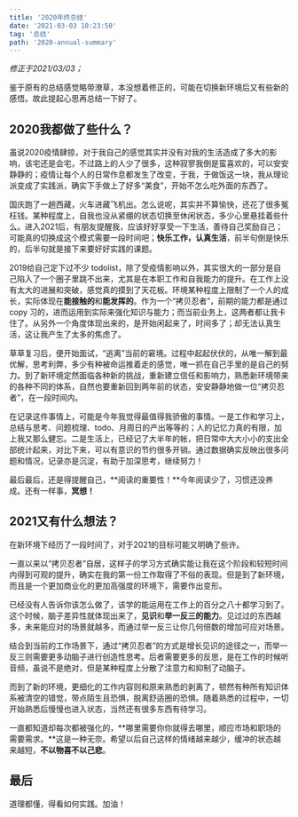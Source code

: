 ```yaml
---
title: '2020年终总结'
date: '2021-03-03 10:23:50'
tag: '总结'
path: '2020-annual-summary'
---
```


*修正于2021/03/03；*

鉴于原有的总结感觉略带潦草，本没想着修正的，可能在切换新环境后又有些新的感悟。故此提起心思再总结一下好了。

## 2020我都做了些什么？

虽说2020疫情肆掠，对于我自己的感觉其实并没有对我的生活造成了多大的影响，该宅还是会宅，不过路上的人少了很多，这种寂寥我倒是蛮喜欢的，可以安安静静的；疫情让每个人的日常作息都发生了改变，于我，于做饭这一块，我从理论派变成了实践派，确实下手做上了好多“美食”，开始不怎么吃外面的东西了。

国庆跑了一趟西藏，火车进藏飞机出。怎么说呢，其实并不算愉快，还花了很多冤枉钱。某种程度上，自我也没从紧绷的状态切换至休闲状态，多少心里悬挂着些什么。进入2021后，有朋友提醒我，应该好好享受一下生活，善待自己奖励自己；可能真的切换成这个模式需要一段时间吧；**快乐工作，认真生活**，前半句倒是快乐的，后半句就是接下来要好好实践的课题。

2019给自己定下过不少 todolist，除了受疫情影响以外，其实很大的一部分是自己陷入了一个圈子里跳不出来，尤其是在本职工作和自我能力的提升。在工作上没有太大的进展和突破，感觉真的摸到了天花板。环境某种程度上限制了一个人的成长，实际体现在**能接触的**和**能发挥的**。作为一个“拷贝忍者”，前期的能力都是通过 copy 习的，进而运用到实际来强化知识与能力；而当前业务上，这两者都让我卡住了。从另外一个角度体现出来的，是开始闲起来了，时间多了；却无法认真生活，这让我产生了太多的焦虑了。

草草复习后，便开始面试，“逃离”当前的窘境。过程中起起伏伏的，从唯一解到最优解，思考利弊，多少有种被命运推着走的感觉，唯一抓在自己手里的是自己的努力。到了新环境定然面临各种新的挑战，重新建立信任和影响力，熟悉新环境带来的各种不同的体系，自然也要重新回到两年前的状态，安安静静地做一位“拷贝忍者”，在一段时间内。

在记录这件事情上，可能是今年我觉得最值得我骄傲的事情。一是工作和学习上，总结与思考、问题梳理、todo、月周日的产出等等的；人的记忆力真的有限，加上我又那么健忘。二是生活上，已经记了大半年的帐，把日常中大大小小的支出全部统计起来，对比下来，可以有意识的节约很多开销。通过数据确实反映出很多问题和情况，记录亦是沉淀，有助于加深思考，继续努力！

最后最后，还是得提醒自己，**阅读的重要性！**今年阅读少了，习惯还没养成。还有一样事，**冥想！**

## 2021又有什么想法？

在新环境下经历了一段时间了，对于2021的目标可能又明确了些许。

一直以来以“拷贝忍者”自居，这样子的学习方式确实能让我在这个阶段和较短时间内得到可观的提升，确实在我的第一份工作取得了不俗的表现。但是到了新环境，而且是一个更加商业化的更加高强度的环境下，需要作出变形。

已经没有人告诉你该怎么做了，该学的能运用在工作上的百分之八十都学习到了。这个时候，脑子差异性就体现出来了，**见识**和**举一反三的能力**。见过过的东西越多，未来能应对的场景就越多，而通过举一反三让你几何倍数的增加可应对场景。

结合到当前的工作场景下，通过“拷贝忍者”的方式是增长见识的途径之一，而举一反三则需要更多动脑子进行创造性思考。后者需要更多的反思，是在工作的时候听音频，虽说不是绝对，但是某种程度上分散了注意力和抑制了动脑子。

而到了新的环境，更细化的工作内容则和原来熟悉的剥离了，顿然有种所有知识体系被清空的错觉，带点陌生且恐惧，脱离舒适圈的恐惧。随着熟悉的过程中，一切开始熟悉后慢慢也进入状态，当然还有很多东西有待学习。

一直都知道却每次都被强化的，**哪里需要你你就得去哪里，顺应市场和职场的需要需求。**这是一种无奈。希望以后自己这样的情绪越来越少，缓冲的状态越来越短，**不以物喜不以己悲**。

## 最后

道理都懂，得看如何实践。加油！

